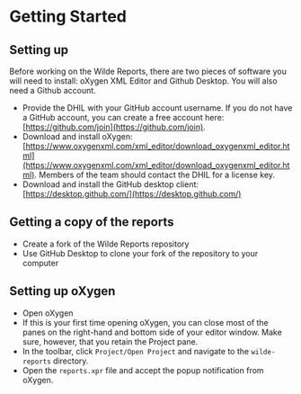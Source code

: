 
# Getting Started

## Setting up

Before working on the Wilde Reports, there are two pieces of software you will need to install: oXygen XML Editor and Github Desktop. You will also need a Github account.

* Provide the DHIL with your GitHub account username. If you do not have a GitHub account, you can create a free account here: [https://github.com/join](https://github.com/join).
* Download and install oXygen:[https://www.oxygenxml.com/xml_editor/download_oxygenxml_editor.html](https://www.oxygenxml.com/xml_editor/download_oxygenxml_editor.html). Members of the team should contact the DHIL for a license key.
* Download and install the GitHub desktop client: [https://desktop.github.com/](https://desktop.github.com/)

## Getting a copy of the reports

* Create a fork of the Wilde Reports repository
* Use GitHub Desktop to clone your fork of the repository to your computer

## Setting up oXygen

* Open oXygen
* If this is your first time opening oXygen, you can close most of the panes on the right-hand and bottom side of your editor window. Make sure, however, that you retain the Project pane.
* In the toolbar, click `Project/Open Project` and navigate to the `wilde-reports` directory.
* Open the `reports.xpr` file and accept the popup notification from oXygen.
